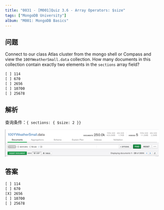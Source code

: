 ```yaml
---
title: "0031 - [M001]Quiz 3.6 - Array Operators: $size"
tags: ["MongoDB University"]
album: "M001: MongoDB Basics"
---
```


## 问题

Connect to our class Atlas cluster from the mongo shell or Compass and view the `100YWeatherSmall.data` collection. How many documents in this collection contain exactly two elements in the `sections` array field?

```
[ ] 114
[ ] 670
[ ] 2656
[ ] 10700
[ ] 25678
```

## 解析

查询条件：`{ sections: { $size: 2 }}`

![](/assets/images/2019/0031/answer.png)

## 答案

```
[ ] 114
[ ] 670
[X] 2656
[ ] 10700
[ ] 25678
```
